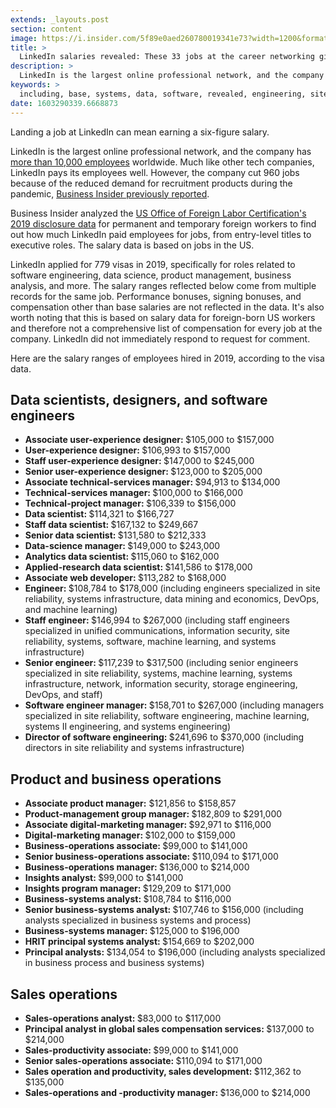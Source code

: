 ```yaml
--- 
extends: _layouts.post 
section: content 
image: https://i.insider.com/5f89e0aed260780019341e73?width=1200&format=jpeg 
title: > 
  LinkedIn salaries revealed: These 33 jobs at the career networking giant all fetch over $100,000 in base pay 
description: > 
  LinkedIn is the largest online professional network, and the company has more than 10,000 employees worldwide.However, the company cut 960 jobs because of the reduced demand for recruitment products during the pandemic, Business Insider previously reported.LinkedIn applied for 779 visas in 2019, specifically for roles related to software engineering, data science, product management, business analysis, and more.Performance bonuses, signing bonuses, and compensation other than base salaries are not reflected in the data.Here are the salary ranges of employees hired in 2019, according to the visa data. 
keywords: > 
  including, base, systems, data, software, revealed, engineering, site, machine, linkedin, specialized, pay, fetch, salaries, career, manager, jobs, reliability, giant, networking 
date: 1603290339.6668873 
--- 
```

<div> 
<p id="gpt-post-warroom-mobile_in_post_ad-fluid-1" class="ad ad-wrapper fluid in-post only-mobile"></p>

<p id="gpt-post-warroom-desktop_in_post_ad-fluid-1" class="ad ad-wrapper fluid in-post only-desktop"></p>
<p>Landing a job at LinkedIn can mean earning a six-figure salary.</p><p>LinkedIn is the largest online professional network, and the company has <a href="https://www.linkedin.com/company/linkedin/about/">more than 10,000 employees</a> worldwide. Much like other tech companies, LinkedIn pays its employees well. However, the company cut 960 jobs because of the reduced demand for recruitment products during the pandemic, <a href="https://www.businessinsider.com/linkedin-cuts-960-jobs-as-pandemic-puts-the-brakes-on-corporate-hiring-2020-7">Business Insider previously reported</a>.</p><p>Business Insider analyzed the&#160;<a href="https://www.foreignlaborcert.doleta.gov/performancedata.cfm">US Office of Foreign Labor Certification's 2019 disclosure data</a> for permanent and temporary foreign workers to find out how much LinkedIn paid employees for jobs, from entry-level titles to executive roles. The salary data is based on jobs in the US.</p><p>LinkedIn applied for 779 visas in 2019, specifically for roles related to software engineering, data science, product management, business analysis, and more. The salary ranges reflected below come from multiple records for the same job. Performance bonuses, signing bonuses, and compensation other than base salaries are not reflected in the data. It's also worth noting that this is based on salary data for foreign-born US workers and therefore not a comprehensive list of compensation for every job at the company. LinkedIn did not immediately respond to request for comment.</p><p>Here are the salary ranges of employees hired in 2019, according to the visa data.&#160;</p><h2>Data scientists, designers, and software engineers</h2><ul><li><strong>Associate user-experience designer: </strong>$105,000 to $157,000</li><li><strong>User-experience designer: </strong>$106,993&#160;to $157,000&#160;</li><li><strong>Staff user-experience designer: </strong>$147,000 to $245,000</li><li><strong>Senior user-experience designer: </strong>$123,000 to $205,000</li><li><strong>Associate technical-services manager: </strong>$94,913 to $134,000</li><li><strong>Technical-services manager: </strong>$100,000 to $166,000&#160;</li><li><strong>Technical-project manager: </strong>$106,339 to $156,000</li><li><strong>Data scientist: </strong>$114,321 to $166,727</li><li><strong>Staff data scientist:&#160;</strong>$167,132 to $249,667</li><li><strong>Senior data scientist:&#160;</strong>$131,580 to $212,333</li><li><strong>Data-science manager: </strong>$149,000 to $243,000</li><li><strong>Analytics data scientist:&#160;</strong>$115,060 to $162,000</li><li><strong>Applied-research data scientist: </strong>$141,586 to $178,000</li><li><strong>Associate web developer:&#160;</strong>$113,282 to $168,000</li><li><strong>Engineer: </strong>$108,784 to $178,000 (including engineers specialized in site reliability, systems infrastructure, data mining and economics, DevOps, and machine learning)</li><li><strong>Staff engineer: </strong>$146,994 to $267,000 (including staff engineers specialized in unified communications, information security, site reliability, systems, software, machine learning, and systems infrastructure)&#160;</li><li><strong>Senior engineer: </strong>$117,239 to $317,500 (including senior engineers specialized in site reliability, systems, machine learning, systems infrastructure, network, information security, storage engineering, DevOps, and staff)</li><li><strong>Software engineer manager: </strong>$158,701 to $267,000 (including managers specialized in site reliability, software engineering, machine learning, systems II engineering, and systems engineering)&#160;</li><li><strong>Director of software engineering: </strong>$241,696 to $370,000&#160;(including directors in site reliability and systems infrastructure)</li></ul><h2>Product and business operations&#160;</h2><ul><li><strong>Associate product manager:</strong> $121,856 to $158,857</li><li><strong>Product-management group manager: </strong>$182,809 to $291,000</li><li><strong>Associate digital-marketing manager: </strong>$92,971 to $116,000</li><li><strong>Digital-marketing manager: </strong>$102,000 to $159,000</li><li><strong>Business-operations associate: </strong>$99,000&#160;to $141,000</li><li><strong>Senior business-operations associate: </strong>$110,094 to $171,000</li><li><strong>Business-operations manager: </strong>$136,000 to $214,000</li><li><strong>Insights analyst: </strong>$99,000 to $141,000</li><li><strong>Insights program manager: </strong>$129,209 to $171,000</li><li><strong>Business-systems analyst: </strong>$108,784 to $116,000</li><li><strong>Senior business-systems analyst: </strong>$107,746 to $156,000 (including analysts specialized in business systems and process)&#160;</li><li><strong>Business-systems manager: </strong>$125,000 to $196,000</li><li><strong>HRIT principal systems analyst:&#160;</strong>$154,669 to $202,000</li><li><strong>Principal analysts:&#160;</strong>$134,054 to $196,000 (including analysts specialized in business process and business systems)</li></ul><h2>Sales operations</h2><ul><li><strong>Sales-operations analyst: </strong>$83,000 to $117,000</li><li><strong>Principal analyst in global sales compensation services:&#160;</strong>$137,000 to $214,000</li><li><strong>Sales-productivity associate: </strong>$99,000 to $141,000</li><li><strong>Senior sales-operations associate: </strong>$110,094 to $171,000</li><li><strong>Sales operation and productivity, sales development:&#160;</strong>$112,362 to $135,000</li><li><strong>Sales-operations and -productivity manager: </strong>$136,000 to $214,000</li></ul>
                  </div>